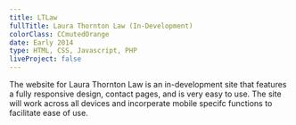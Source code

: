```yaml
---
title: LTLaw
fullTitle: Laura Thornton Law (In-Development)
colorClass: CCmutedOrange
date: Early 2014
type: HTML, CSS, Javascript, PHP
liveProject: false
---
```


The website for Laura Thornton Law is an in-development site that features a fully responsive design, contact pages, and is very easy to use. The site will work across all devices and incorperate mobile specifc functions to facilitate ease of use.
